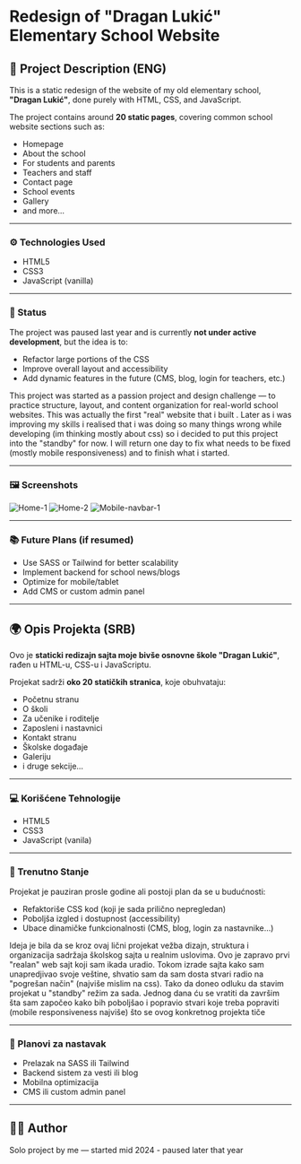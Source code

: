# Redesign of "Dragan Lukić" Elementary School Website

## 📝 Project Description (ENG)

This is a static redesign of the website of my old elementary school, **"Dragan Lukić"**, done purely with HTML, CSS, and JavaScript.

The project contains around **20 static pages**, covering common school website sections such as:

- Homepage
- About the school
- For students and parents
- Teachers and staff
- Contact page
- School events
- Gallery
- and more...

---

### ⚙️ Technologies Used

- HTML5
- CSS3
- JavaScript (vanilla)

---

### 📌 Status

The project was paused last year  and is currently **not under active development**, but the idea is to:

- Refactor large portions of the CSS
- Improve overall layout and accessibility
- Add dynamic features in the future (CMS, blog, login for teachers, etc.)

This project was started as a passion project and design challenge — to practice structure, layout, and content organization for real-world school websites.
This was actually the first "real" website that i built . Later as i was improving my skills i realised that i was doing so many things wrong while developing (im thinking mostly about css)
so i decided to put this project into the "standby" for now. I will return one day to fix what needs to be fixed (mostly mobile responsiveness) and to finish what i started.


---

### 🖼️ Screenshots

![Home-1](https://github.com/user-attachments/assets/4c8c4d34-2e75-4308-9d1c-0f3172725f91)
![Home-2](https://github.com/user-attachments/assets/be6a88c3-d821-4c72-9d1f-5c3f632f45d4)
![Mobile-navbar-1](https://github.com/user-attachments/assets/a34283af-6220-45af-baf5-90ab44d7dd53)


---

### 📚 Future Plans (if resumed)

- Use SASS or Tailwind for better scalability
- Implement backend for school news/blogs
- Optimize for mobile/tablet
- Add CMS or custom admin panel

---

## 🌍 Opis Projekta (SRB)

Ovo je **staticki redizajn sajta moje bivše osnovne škole "Dragan Lukić"**, rađen u HTML-u, CSS-u i JavaScriptu.

Projekat sadrži **oko 20 statičkih stranica**, koje obuhvataju:

- Početnu stranu
- O školi
- Za učenike i roditelje
- Zaposleni i nastavnici
- Kontakt stranu
- Školske događaje
- Galeriju
- i druge sekcije...

---

### 💻 Korišćene Tehnologije

- HTML5
- CSS3
- JavaScript (vanila)

---

### 📌 Trenutno Stanje

Projekat je pauziran prosle godine ali postoji plan da se u budućnosti:

- Refaktoriše CSS kod (koji je sada prilično nepregledan)
- Poboljša izgled i dostupnost (accessibility)
- Ubace dinamičke funkcionalnosti (CMS, blog, login za nastavnike...)

Ideja je bila da se kroz ovaj lični projekat vežba dizajn, struktura i organizacija sadržaja školskog sajta u realnim uslovima.
Ovo je zapravo prvi "realan" web sajt koji sam ikada uradio. Tokom izrade sajta kako sam unapredjivao svoje veštine, shvatio sam
da sam dosta stvari radio na "pogrešan način" (najviše mislim na css). Tako da doneo odluku da stavim projekat u "standby" režim za sada.
Jednog dana ću se vratiti da završim šta sam započeo kako bih poboljšao i popravio stvari koje treba popraviti (mobile responsiveness najviše) što se ovog konkretnog projekta tiče

---

### 🔮 Planovi za nastavak

- Prelazak na SASS ili Tailwind
- Backend sistem za vesti ili blog
- Mobilna optimizacija
- CMS ili custom admin panel

---

## 👨‍💻 Author

Solo project by me — started mid 2024 - paused later that year
